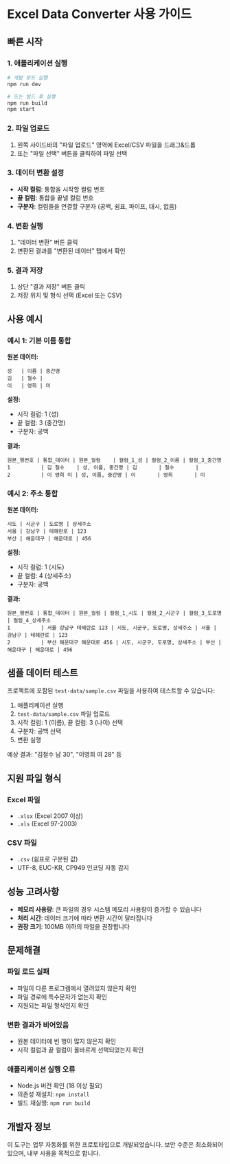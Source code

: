 # Excel Data Converter 사용 가이드

## 빠른 시작

### 1. 애플리케이션 실행
```bash
# 개발 모드 실행
npm run dev

# 또는 빌드 후 실행
npm run build
npm start
```

### 2. 파일 업로드
1. 왼쪽 사이드바의 "파일 업로드" 영역에 Excel/CSV 파일을 드래그&드롭
2. 또는 "파일 선택" 버튼을 클릭하여 파일 선택

### 3. 데이터 변환 설정
- **시작 컬럼**: 통합을 시작할 컬럼 번호
- **끝 컬럼**: 통합을 끝낼 컬럼 번호
- **구분자**: 컬럼들을 연결할 구분자 (공백, 쉼표, 파이프, 대시, 없음)

### 4. 변환 실행
1. "데이터 변환" 버튼 클릭
2. 변환된 결과를 "변환된 데이터" 탭에서 확인

### 5. 결과 저장
1. 상단 "결과 저장" 버튼 클릭
2. 저장 위치 및 형식 선택 (Excel 또는 CSV)

## 사용 예시

### 예시 1: 기본 이름 통합
**원본 데이터:**
```
성   | 이름 | 중간명
김   | 철수 | 
이   | 영희 | 미
```

**설정:**
- 시작 컬럼: 1 (성)
- 끝 컬럼: 3 (중간명)
- 구분자: 공백

**결과:**
```
원본_행번호 | 통합_데이터 | 원본_컬럼    | 컬럼_1_성 | 컬럼_2_이름 | 컬럼_3_중간명
1          | 김 철수    | 성, 이름, 중간명 | 김       | 철수       | 
2          | 이 영희 미 | 성, 이름, 중간명 | 이       | 영희       | 미
```

### 예시 2: 주소 통합
**원본 데이터:**
```
시도 | 시군구 | 도로명 | 상세주소
서울 | 강남구 | 테헤란로 | 123
부산 | 해운대구 | 해운대로 | 456
```

**설정:**
- 시작 컬럼: 1 (시도)
- 끝 컬럼: 4 (상세주소)
- 구분자: 공백

**결과:**
```
원본_행번호 | 통합_데이터 | 원본_컬럼 | 컬럼_1_시도 | 컬럼_2_시군구 | 컬럼_3_도로명 | 컬럼_4_상세주소
1          | 서울 강남구 테헤란로 123 | 시도, 시군구, 도로명, 상세주소 | 서울 | 강남구 | 테헤란로 | 123
2          | 부산 해운대구 해운대로 456 | 시도, 시군구, 도로명, 상세주소 | 부산 | 해운대구 | 해운대로 | 456
```

## 샘플 데이터 테스트

프로젝트에 포함된 `test-data/sample.csv` 파일을 사용하여 테스트할 수 있습니다:

1. 애플리케이션 실행
2. `test-data/sample.csv` 파일 업로드
3. 시작 컬럼: 1 (이름), 끝 컬럼: 3 (나이) 선택
4. 구분자: 공백 선택
5. 변환 실행

예상 결과: "김철수 남 30", "이영희 여 28" 등

## 지원 파일 형식

### Excel 파일
- `.xlsx` (Excel 2007 이상)
- `.xls` (Excel 97-2003)

### CSV 파일
- `.csv` (쉼표로 구분된 값)
- UTF-8, EUC-KR, CP949 인코딩 자동 감지

## 성능 고려사항

- **메모리 사용량**: 큰 파일의 경우 시스템 메모리 사용량이 증가할 수 있습니다
- **처리 시간**: 데이터 크기에 따라 변환 시간이 달라집니다
- **권장 크기**: 100MB 이하의 파일을 권장합니다

## 문제해결

### 파일 로드 실패
- 파일이 다른 프로그램에서 열려있지 않은지 확인
- 파일 경로에 특수문자가 없는지 확인
- 지원되는 파일 형식인지 확인

### 변환 결과가 비어있음
- 원본 데이터에 빈 행이 많지 않은지 확인
- 시작 컬럼과 끝 컬럼이 올바르게 선택되었는지 확인

### 애플리케이션 실행 오류
- Node.js 버전 확인 (18 이상 필요)
- 의존성 재설치: `npm install`
- 빌드 재실행: `npm run build`

## 개발자 정보

이 도구는 업무 자동화를 위한 프로토타입으로 개발되었습니다. 보안 수준은 최소화되어 있으며, 내부 사용을 목적으로 합니다.